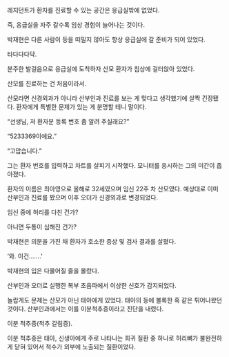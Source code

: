 레지던트가 환자를 진료할 수 있는 공간은 응급실밖에 없었다.

즉, 응급실을 자주 갈수록 임상 경험이 늘어나는 것이다.

박재현은 다른 사람이 등을 떠밀지 않아도 항상 응급실에 갈 준비가 되어 있었다.

타다다다닥.

분주한 발걸음으로 응급실에 도착하자 산모 환자가 침상에 걸터앉아 있었다.

산모를 진료하는 건 처음이라서.

산모라면 신경외과가 아니라 산부인과 진료를 보는 게 맞다고 생각했기에 살짝 긴장됐다. 환자에게 특별한 문제가 있는 게 분명할 테니 말이다.

“선생님, 저 환자분 등록 번호 좀 알려 주실래요?”

“5233369이에요.”

“고맙습니다.”

그는 환자 번호를 입력하고 차트를 살피기 시작했다. 모니터를 응시하는 그의 미간이 좁아졌다.

환자의 이름은 최아영으로 올해로 32세였으며 임신 22주 차 산모였다. 예상대로 이미 산부인과 진료를 봤으며 이후 오더가 신경외과로 변경되었다.

임신 중에 허리를 다친 건가?

아니면 두통이 심해진 건가?

박재현은 의문을 가진 채 환자가 호소한 증상 및 검사 결과를 살폈다.

‘와. 이건…….’

박재현의 입은 다물어질 줄을 몰랐다.

산부인과 오더로 실행한 복부 초음파에서 이상한 신호가 감지되었다.

놀랍게도 문제는 산모가 아닌 태아에게 있었다. 태아의 등에 볼록한 혹 같은 튀어나왔던 것이다. 산부인과에서는 이를 이분척추증이라고 진단을 내렸다.

이분 척추증(척추 갈림증).

이분 척추증은 태아, 신생아에게 주로 나타나는 희귀 질환 중 하나로 허리뼈가 불완전하게 닫혀 있어서 척수가 외부에 노출되는 질환이었다.